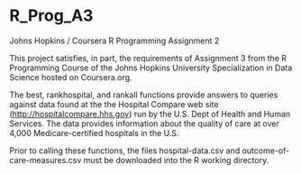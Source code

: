 # R_Prog_A3
Johns Hopkins / Coursera R Programming Assignment 2

This project satisfies, in part, the requirements of Assignment 3 from
the R Programming Course of the Johns Hopkins University 
Specialization in Data Science hosted on Coursera.org.

The best, rankhospital, and rankall functions provide answers to queries 
against data found at the the Hospital Compare web site 
(http://hospitalcompare.hhs.gov) run by the U.S. Dept of Health and 
Human Services. The data provides information about the quality of care 
at over 4,000 Medicare-certified hospitals in the U.S.

Prior to calling these functions, the files hospital-data.csv
and outcome-of-care-measures.csv must be downloaded into the R working
directory.
